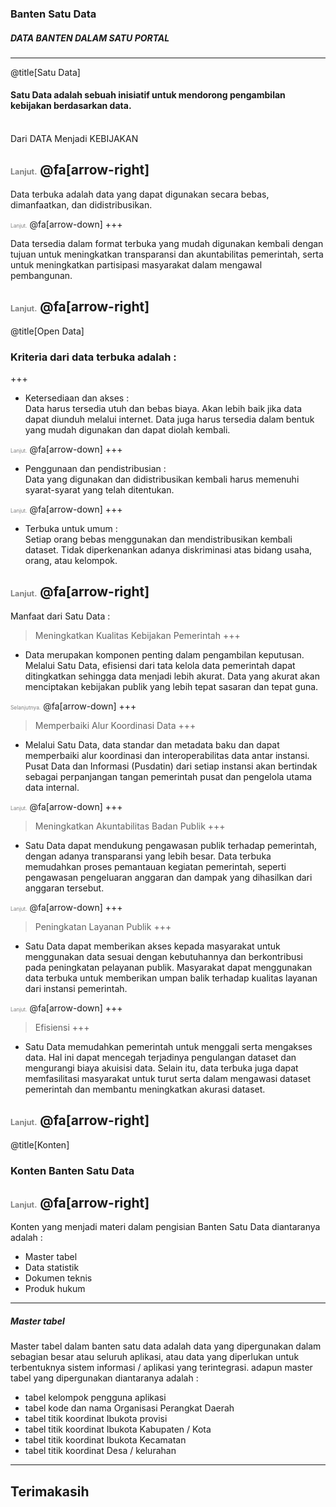 ### Banten Satu Data
##### DATA BANTEN DALAM SATU PORTAL

---
@title[Satu Data]

#### Satu Data adalah sebuah inisiatif untuk mendorong pengambilan kebijakan berdasarkan data.
<br>
<span class="aside">Dari DATA Menjadi KEBIJAKAN</span>

<span style="font-size:0.6em; color:gray">Lanjut.</span>
@fa[arrow-right]
---

Data terbuka adalah <span class="gray">data yang dapat digunakan secara bebas, dimanfaatkan, dan didistribusikan</span>.

<span style="font-size:0.6em; color:gray">Lanjut.</span>
@fa[arrow-down]
+++

Data tersedia dalam format terbuka yang mudah digunakan kembali dengan tujuan untuk meningkatkan transparansi dan akuntabilitas pemerintah, serta untuk meningkatkan partisipasi masyarakat dalam mengawal pembangunan.

<span style="font-size:0.6em; color:gray">Lanjut.</span>
@fa[arrow-right]
---

@title[Open Data]
<br>
### Kriteria dari data terbuka adalah :
+++
- Ketersediaan dan akses : <br> Data harus tersedia utuh dan bebas biaya. Akan lebih baik jika data dapat diunduh melalui internet. Data juga harus tersedia dalam bentuk yang mudah digunakan dan dapat diolah kembali.

<span style="font-size:0.6em; color:gray">Lanjut.</span>
@fa[arrow-down]
+++
- Penggunaan dan pendistribusian : <br> Data yang digunakan dan didistribusikan kembali harus memenuhi syarat-syarat yang telah ditentukan.

<span style="font-size:0.6em; color:gray">Lanjut.</span>
@fa[arrow-down]
+++
- Terbuka untuk umum : <br> Setiap orang bebas menggunakan dan mendistribusikan kembali dataset. Tidak diperkenankan adanya diskriminasi atas bidang usaha, orang, atau kelompok.

<span style="font-size:0.6em; color:gray">Lanjut.</span>
@fa[arrow-right]
---

Manfaat dari Satu Data :
> Meningkatkan Kualitas Kebijakan Pemerintah 
+++
- Data merupakan komponen penting dalam pengambilan keputusan. Melalui Satu Data, efisiensi dari tata kelola data pemerintah dapat ditingkatkan sehingga data menjadi lebih akurat. Data yang akurat akan menciptakan kebijakan publik yang lebih tepat sasaran dan tepat guna.

<span style="font-size:0.6em; color:gray">Selanjutnya.</span>
@fa[arrow-down]
+++
> Memperbaiki Alur Koordinasi Data
+++
- Melalui Satu Data, data standar dan metadata baku dan dapat memperbaiki alur koordinasi dan interoperabilitas data antar instansi. Pusat Data dan Informasi (Pusdatin) dari setiap instansi akan bertindak sebagai perpanjangan tangan pemerintah pusat dan pengelola utama data internal.

<span style="font-size:0.6em; color:gray">Lanjut.</span>
@fa[arrow-down]
+++
> Meningkatkan Akuntabilitas Badan Publik
+++
- Satu  Data dapat mendukung pengawasan publik terhadap pemerintah, dengan adanya transparansi yang lebih besar. Data terbuka memudahkan proses pemantauan kegiatan pemerintah, seperti pengawasan pengeluaran anggaran dan dampak yang dihasilkan dari anggaran tersebut.

<span style="font-size:0.6em; color:gray">Lanjut.</span>
@fa[arrow-down]
+++
> Peningkatan Layanan Publik
+++
- Satu Data dapat memberikan akses kepada masyarakat untuk menggunakan data sesuai dengan kebutuhannya  dan berkontribusi pada peningkatan pelayanan publik. Masyarakat dapat menggunakan data terbuka untuk memberikan umpan balik terhadap kualitas layanan dari instansi pemerintah.

<span style="font-size:0.6em; color:gray">Lanjut.</span>
@fa[arrow-down]
+++
> Efisiensi
+++
- Satu Data memudahkan pemerintah untuk menggali serta mengakses data. Hal ini dapat mencegah terjadinya pengulangan dataset dan mengurangi biaya akuisisi data. Selain itu, data terbuka juga dapat memfasilitasi masyarakat untuk turut serta dalam mengawasi dataset pemerintah dan membantu meningkatkan akurasi dataset.

<span style="font-size:0.6em; color:gray">Lanjut.</span>
@fa[arrow-right]
---

@title[Konten]
### Konten Banten Satu Data
<span style="font-size:0.6em; color:gray">Lanjut.</span>
@fa[arrow-right]
---
Konten yang menjadi materi dalam pengisian Banten Satu Data diantaranya adalah : <br>
- Master tabel
- Data statistik
- Dokumen teknis
- Produk hukum
---
##### Master tabel

Master tabel dalam banten satu data adalah data yang dipergunakan dalam sebagian besar atau seluruh aplikasi, atau data yang diperlukan untuk terbentuknya sistem informasi / aplikasi yang terintegrasi. adapun master tabel yang dipergunakan diantaranya adalah :

- tabel kelompok pengguna aplikasi
- tabel kode dan nama Organisasi Perangkat Daerah
- tabel titik koordinat Ibukota provisi
- tabel titik koordinat Ibukota Kabupaten / Kota
- tabel titik koordinat Ibukota Kecamatan
- tabel titik koordinat Desa / kelurahan
---
## Terimakasih
